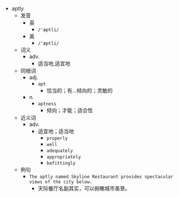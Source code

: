- aptly
  - 发音
    - 英
      - `/'æptli/`
    - 美
      - `/'æptli/`
  - 词义
    - adv.
      - 适当地,适宜地
  - 同根词
    - adj.
      - `apt`
        - 恰当的；有…倾向的；灵敏的
    - n.
      - `aptness`
        - 倾向；才能；适合性
  - 近义词
    - adv.
      - 适宜地；适当地
        - `properly`
        - `well`
        - `adequately`
        - `appropriately`
        - `befittingly`
  - 例句
    - `The aptly named Skyline Restaurant provides spectacular views of the city below.`
      - 天际餐厅名副其实，可以俯瞰城市美景。

